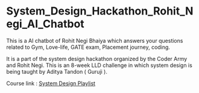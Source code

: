 # System_Design_Hackathon_Rohit_Negi_AI_Chatbot
This is a AI chatbot of Rohit Negi Bhaiya which answers your questions related to Gym, Love-life, GATE exam, Placement journey, coding.

It is a part of the system design hackathon organized by the Coder Army and Rohit Negi. This is an 8-week LLD challenge in which system design is being taught by Aditya Tandon ( Guruji ). 

Course link : [System Design Playlist](https://www.youtube.com/playlist?list=PLQEaRBV9gAFvzp6XhcNFpk1WdOcyVo9qT)
